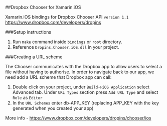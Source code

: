 ##Dropbox Chooser for Xamarin.iOS


Xamarin.iOS bindings for Dropbox Chooser API `version 1.1`
https://www.dropbox.com/developers/dropins


###Setup instructions


1. Run `make` command inside `bindings` or `root` directory.
3. Reference `Dropins.Chooser.iOS.dll` in your project.

###Creating a URL scheme

The Chooser communicates with the Dropbox app to allow users to select a file without having to authorise. In order to navigate back to our app, we need add a URL scheme that Dropbox app can call:

1. Double click on your project, under `Build`->`iOS Application` select Advanced tab. Under `URL Types` section press `Add URL Type` and select `Role` as `Editor`
2. In the `URL Schemes` enter db-APP_KEY (replacing APP_KEY with the key generated when you created your app)

More info - https://www.dropbox.com/developers/dropins/chooser/ios